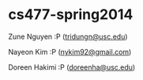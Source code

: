 cs477-spring2014
================
Zune Nguyen :P (tridungn@usc.edu)

Nayeon Kim :P (nykim92@gmail.com)

Doreen Hakimi :P (doreenha@usc.edu)